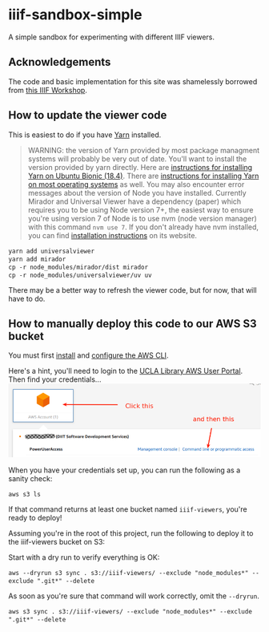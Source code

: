 # iiif-sandbox-simple
A simple sandbox for experimenting with different IIIF viewers.

## Acknowledgements
The code and basic implementation for this site was shamelessly borrowed from
[this IIIF Workshop](https://github.com/jronallo/iiif-workshop-new).

## How to update the viewer code
This is easiest to do if you have [Yarn](https://yarnpkg.com/en/) installed.

> WARNING: the version of Yarn provided by most package managment systems will probably be very out of date. You'll want to install the version provided by yarn directly. Here are [instructions for installing Yarn on Ubuntu Bionic (18.4)](https://by-example.org/install-yarn-on-ubuntu-18-04-bionic-beaver-lts/). There are [instructions for installing Yarn on most operating systems](https://yarnpkg.com/en/docs/install) as well.
> You may also encounter error messages about the version of Node you have installed. Currently Mirador and Universal Viewer have a dependency (paper) which requires you to be using Node version 7+, the easiest way to ensure you're using version 7 of Node is to use nvm (node version manager) with this command `nvm use 7`. If you don't already have nvm installed, you can find [installation instructions](https://github.com/nvm-sh/nvm) on its website.


```
yarn add universalviewer
yarn add mirador
cp -r node_modules/mirador/dist mirador
cp -r node_modules/universalviewer/uv uv
```
There may be a better way to refresh the viewer code, but for now, that will
have to do.

## How to manually deploy this code to our AWS S3 bucket
You must first [install](https://docs.aws.amazon.com/cli/latest/userguide/cli-chap-install.html)
and [configure the AWS CLI](https://docs.aws.amazon.com/cli/latest/userguide/cli-chap-configure.html).

Here's a hint, you'll need to login to the [UCLA Library AWS User Portal](https://uclalibrary.awsapps.com/start).
Then find your credentials...
![AWS CLI Access Screenshot](docs/images/aws-access-screenshot.png)

When you have your credentials set up, you can run the following as a sanity check:
```
aws s3 ls
```
If that command returns at least one bucket named `iiif-viewers`, you're ready to deploy!

Assuming you're in the root of this project, run the following to deploy it to
the iiif-viewers bucket on S3:

Start with a dry run to verify everything is OK:

```
aws --dryrun s3 sync . s3://iiif-viewers/ --exclude "node_modules*" --exclude ".git*" --delete
```

As soon as you're sure that command will work correctly, omit the `--dryrun`.

```
aws s3 sync . s3://iiif-viewers/ --exclude "node_modules*" --exclude ".git*" --delete
```

